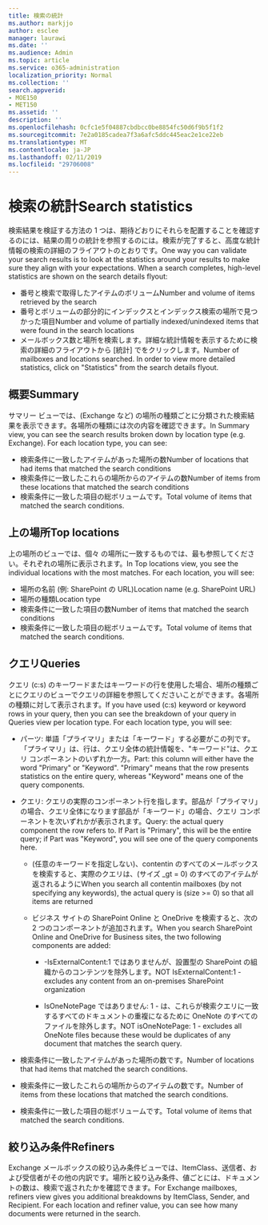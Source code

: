 ```yaml
---
title: 検索の統計
ms.author: markjjo
author: esclee
manager: laurawi
ms.date: ''
ms.audience: Admin
ms.topic: article
ms.service: o365-administration
localization_priority: Normal
ms.collection: ''
search.appverid:
- MOE150
- MET150
ms.assetid: ''
description: ''
ms.openlocfilehash: 0cfc1e5f04887cbdbcc0be8854fc50d6f9b5f1f2
ms.sourcegitcommit: 7e2a0185cadea7f3a6afc5ddc445eac2e1ce22eb
ms.translationtype: MT
ms.contentlocale: ja-JP
ms.lasthandoff: 02/11/2019
ms.locfileid: "29706008"
---
```

# <a name="search-statistics"></a><span data-ttu-id="d7f98-102">検索の統計</span><span class="sxs-lookup"><span data-stu-id="d7f98-102">Search statistics</span></span>

<span data-ttu-id="d7f98-p101">検索結果を検証する方法の 1 つは、期待どおりにそれらを配置することを確認するのには、結果の周りの統計を参照するのには。検索が完了すると、高度な統計情報の検索の詳細のフライアウトのとおりです。</span><span class="sxs-lookup"><span data-stu-id="d7f98-p101">One way you can validate your search results is to look at the statistics around your results to make sure they align with your expectations. When a search completes, high-level statistics are shown on the search details flyout:</span></span>
- <span data-ttu-id="d7f98-105">番号と検索で取得したアイテムのボリューム</span><span class="sxs-lookup"><span data-stu-id="d7f98-105">Number and volume of items retrieved by the search</span></span>
- <span data-ttu-id="d7f98-106">番号とボリュームの部分的にインデックスとインデックス検索の場所で見つかった項目</span><span class="sxs-lookup"><span data-stu-id="d7f98-106">Number and volume of partially indexed/unindexed items that were found in the search locations</span></span>
- <span data-ttu-id="d7f98-p102">メールボックス数と場所を検索します。詳細な統計情報を表示するために検索の詳細のフライアウトから [統計] でをクリックします。</span><span class="sxs-lookup"><span data-stu-id="d7f98-p102">Number of mailboxes and locations searched. In order to view more detailed statistics, click on "Statistics" from the search details flyout.</span></span>

## <a name="summary"></a><span data-ttu-id="d7f98-109">概要</span><span class="sxs-lookup"><span data-stu-id="d7f98-109">Summary</span></span>

<span data-ttu-id="d7f98-p103">サマリー ビューでは、(Exchange など) の場所の種類ごとに分類された検索結果を表示できます。各場所の種類には次の内容を確認できます。</span><span class="sxs-lookup"><span data-stu-id="d7f98-p103">In Summary view, you can see the search results broken down by location type (e.g. Exchange). For each location type, you can see:</span></span>
- <span data-ttu-id="d7f98-112">検索条件に一致したアイテムがあった場所の数</span><span class="sxs-lookup"><span data-stu-id="d7f98-112">Number of locations that had items that matched the search conditions</span></span>
- <span data-ttu-id="d7f98-113">検索条件に一致したこれらの場所からのアイテムの数</span><span class="sxs-lookup"><span data-stu-id="d7f98-113">Number of items from these locations that matched the search conditions</span></span>
- <span data-ttu-id="d7f98-114">検索条件に一致した項目の総ボリュームです。</span><span class="sxs-lookup"><span data-stu-id="d7f98-114">Total volume of items that matched the search conditions.</span></span>

## <a name="top-locations"></a><span data-ttu-id="d7f98-115">上の場所</span><span class="sxs-lookup"><span data-stu-id="d7f98-115">Top locations</span></span>

<span data-ttu-id="d7f98-p104">上の場所のビューでは、個々 の場所に一致するものでは、最も参照してください。それぞれの場所に表示されます。</span><span class="sxs-lookup"><span data-stu-id="d7f98-p104">In Top locations view, you see the individual locations with the most matches. For each location, you will see:</span></span>
- <span data-ttu-id="d7f98-118">場所の名前 (例: SharePoint の URL)</span><span class="sxs-lookup"><span data-stu-id="d7f98-118">Location name (e.g. SharePoint URL)</span></span>
- <span data-ttu-id="d7f98-119">場所の種類</span><span class="sxs-lookup"><span data-stu-id="d7f98-119">Location type</span></span>
- <span data-ttu-id="d7f98-120">検索条件に一致した項目の数</span><span class="sxs-lookup"><span data-stu-id="d7f98-120">Number of items that matched the search conditions</span></span>
- <span data-ttu-id="d7f98-121">検索条件に一致した項目の総ボリュームです。</span><span class="sxs-lookup"><span data-stu-id="d7f98-121">Total volume of items that matched the search conditions.</span></span>

## <a name="queries"></a><span data-ttu-id="d7f98-122">クエリ</span><span class="sxs-lookup"><span data-stu-id="d7f98-122">Queries</span></span>

<span data-ttu-id="d7f98-p105">クエリ (c:s) のキーワードまたはキーワードの行を使用した場合、場所の種類ごとにクエリのビューでクエリの詳細を参照してくださいことができます。各場所の種類に対して表示されます。</span><span class="sxs-lookup"><span data-stu-id="d7f98-p105">If you have used (c:s) keyword or keyword rows in your query, then you can see the breakdown of your query in Queries view per location type. For each location type, you will see:</span></span>

- <span data-ttu-id="d7f98-p106">パーツ: 単語「プライマリ」または「キーワード」する必要がこの列です。「プライマリ」は、行は、クエリ全体の統計情報を、"キーワード"は、クエリ コンポーネントのいずれか一方。</span><span class="sxs-lookup"><span data-stu-id="d7f98-p106">Part: this column will either have the word "Primary" or "Keyword". "Primary" means that the row presents statistics on the entire query, whereas "Keyword" means one of the query components.</span></span>

- <span data-ttu-id="d7f98-p107">クエリ: クエリの実際のコンポーネント行を指します。部品が「プライマリ」の場合、クエリ全体になります部品が「キーワード」の場合、クエリ コンポーネントを次いずれかが表示されます。</span><span class="sxs-lookup"><span data-stu-id="d7f98-p107">Query: the actual query component the row refers to. If Part is "Primary", this will be the entire query; if Part was "Keyword", you will see one of the query components here.</span></span>
  
  - <span data-ttu-id="d7f98-129">(任意のキーワードを指定しない)、contentin のすべてのメールボックスを検索すると、実際のクエリは、(サイズ _gt = 0) のすべてのアイテムが返されるように</span><span class="sxs-lookup"><span data-stu-id="d7f98-129">When you search all contentin mailboxes (by not specifying any keywords), the actual query is (size >= 0) so that all items are returned</span></span>
  
  - <span data-ttu-id="d7f98-130">ビジネス サイトの SharePoint Online と OneDrive を検索すると、次の 2 つのコンポーネントが追加されます。</span><span class="sxs-lookup"><span data-stu-id="d7f98-130">When you search SharePoint Online and OneDrive for Business sites, the two following components are added:</span></span>
    
    - <span data-ttu-id="d7f98-131">-IsExternalContent:1 ではありませんが、設置型の SharePoint の組織からのコンテンツを除外します。</span><span class="sxs-lookup"><span data-stu-id="d7f98-131">NOT IsExternalContent:1 - excludes any content from an on-premises SharePoint organization</span></span>
    
    - <span data-ttu-id="d7f98-132">IsOneNotePage ではありません: 1 - は、これらが検索クエリに一致するすべてのドキュメントの重複になるために OneNote のすべてのファイルを除外します。</span><span class="sxs-lookup"><span data-stu-id="d7f98-132">NOT isOneNotePage: 1 - excludes all OneNote files because these would be duplicates of any document that matches the search query.</span></span>

- <span data-ttu-id="d7f98-133">検索条件に一致したアイテムがあった場所の数です。</span><span class="sxs-lookup"><span data-stu-id="d7f98-133">Number of locations that had items that matched the search conditions.</span></span>

- <span data-ttu-id="d7f98-134">検索条件に一致したこれらの場所からのアイテムの数です。</span><span class="sxs-lookup"><span data-stu-id="d7f98-134">Number of items from these locations that matched the search conditions.</span></span>

- <span data-ttu-id="d7f98-135">検索条件に一致した項目の総ボリュームです。</span><span class="sxs-lookup"><span data-stu-id="d7f98-135">Total volume of items that matched the search conditions.</span></span>

## <a name="refiners"></a><span data-ttu-id="d7f98-136">絞り込み条件</span><span class="sxs-lookup"><span data-stu-id="d7f98-136">Refiners</span></span>

<span data-ttu-id="d7f98-p108">Exchange メールボックスの絞り込み条件ビューでは、ItemClass、送信者、および受信者がその他の内訳です。場所と絞り込み条件、値ごとには、ドキュメントの数は、検索で返されたかを確認できます。</span><span class="sxs-lookup"><span data-stu-id="d7f98-p108">For Exchange mailboxes, refiners view gives you additional breakdowns by ItemClass, Sender, and Recipient. For each location and refiner value, you can see how many documents were returned in the search.</span></span>